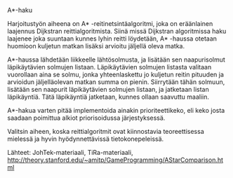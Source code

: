 A*-haku

Harjoitustyön aiheena on A* -reitinetsintäalgoritmi, joka on eräänlainen laajennus Dijkstran reittialgoritmista. Siinä missä Dijkstran algoritmissa haku laajenee joka suuntaan kunnes lyhin reitti löydetään, A* -haussa otetaan huomioon kuljetun matkan lisäksi arvioitu jäljellä oleva matka.

A*-haussa lähdetään liikkeelle lähtösolmusta, ja lisätään sen naapurisolmut läpikäytävien solmujen listaan. Läpikäytävien solmujen listasta valitaan vuorollaan aina se solmu, jonka yhteenlaskettu jo kuljetun reitin pituuden ja arvioidun jäljelläolevan matkan summa on pienin. Siirrytään tähän solmuun, lisätään sen naapurit läpikäytävien solmujen listaan, ja jatketaan listan läpikäyntiä. Tätä läpikäyntiä jatketaan, kunnes ollaan saavuttu maaliin.

A*-hakua varten pitää implementoida ainakin prioriteettikeko, eli keko josta saadaan poimittua alkiot priorisoidussa järjestyksessä.

Valitsin aiheen, koska reittialgoritmit ovat kiinnostavia teoreettisessa mielessä ja hyvin hyödynnettävissä tietokonepeleissä. 

Lähteet: JohTek-materiaali, TiRa-materiaali, http://theory.stanford.edu/~amitp/GameProgramming/AStarComparison.html
